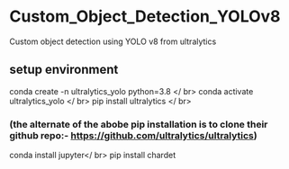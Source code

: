 # Custom_Object_Detection_YOLOv8
Custom object detection using YOLO v8 from ultralytics

## setup environment
conda create -n ultralytics_yolo python=3.8 </ br>
conda activate ultralytics_yolo </ br>
pip install ultralytics </ br> 
### (the alternate of the abobe pip installation is to clone their github repo:- https://github.com/ultralytics/ultralytics)
conda install jupyter</ br>
pip install chardet